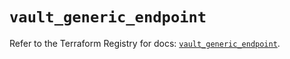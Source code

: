 # `vault_generic_endpoint`

Refer to the Terraform Registry for docs: [`vault_generic_endpoint`](https://registry.terraform.io/providers/hashicorp/vault/5.1.0/docs/resources/generic_endpoint).
